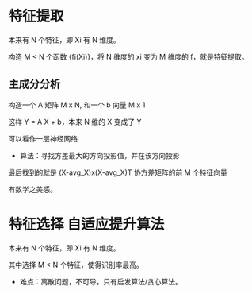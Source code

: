 # 特征提取

本来有 N 个特征，即 Xi 有 N 维度。

构造 M < N 个函数 {fi(Xi)}，将 N 维度的 xi 变为 M 维度的 f，就是特征提取。

## 主成分分析

构造一个 A 矩阵 M x N, 和一个 b 向量 M x 1

这样 Y = A X + b，本来 N 维的 X 变成了 Y

可以看作一层神经网络

- 算法：寻找方差最大的方向投影值，并在该方向投影

最后找到的就是 (X-avg_X)x(X-avg_X)T 协方差矩阵的前 M 个特征向量

有数学之美感。

# 特征选择 自适应提升算法

本来有 N 个特征，即 Xi 有 N 维度。

其中选择 M < N 个特征，使得识别率最高。

- 难点：离散问题，不可导，只有启发算法/贪心算法。

